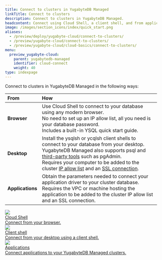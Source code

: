 ```yaml
---
title: Connect to clusters in YugabyteDB Managed
linkTitle: Connect to clusters
description: Connect to clusters in YugabyteDB Managed.
headcontent: Connect using Cloud Shell, a client shell, and from applications
image: /images/section_icons/index/quick_start.png
aliases:
  - /preview/deploy/yugabyte-cloud/connect-to-clusters/
  - /preview/yugabyte-cloud/connect-to-clusters/
  - /preview/yugabyte-cloud/cloud-basics/connect-to-clusters/
menu:
  preview_yugabyte-cloud:
    parent: yugabytedb-managed
    identifier: cloud-connect
    weight: 40
type: indexpage
---
```


Connect to clusters in YugabyteDB Managed in the following ways:

| From | How |
| :--- | :--- |
| **Browser** | Use Cloud Shell to connect to your database using any modern browser.<br>No need to set up an IP allow list, all you need is your database password.<br>Includes a built-in YSQL quick start guide. |
| **Desktop** | Install the ysqlsh or ycqlsh client shells to connect to your database from your desktop.<br>YugabyteDB Managed also supports psql and [third-party tools](../../tools/) such as pgAdmin.<br>Requires your computer to be added to the cluster [IP allow list](../cloud-secure-clusters/add-connections/) and an [SSL connection](../cloud-secure-clusters/cloud-authentication/). |
| **Applications** | Obtain the parameters needed to connect your application driver to your cluster database.<br>Requires the VPC or machine hosting the application to be added to the cluster IP allow list and an SSL connection. |

<div class="row">

  <div class="col-12 col-md-6 col-lg-12 col-xl-6">
    <a class="section-link icon-offset" href="connect-cloud-shell/">
      <div class="head">
        <img class="icon" src="/images/section_icons/explore/cloud_native.png" aria-hidden="true" />
        <div class="title">Cloud Shell</div>
      </div>
      <div class="body">
        Connect from your browser.
      </div>
    </a>
  </div>

  <div class="col-12 col-md-6 col-lg-12 col-xl-6">
    <a class="section-link icon-offset" href="connect-client-shell/">
      <div class="head">
        <img class="icon" src="/images/section_icons/index/develop.png" aria-hidden="true" />
        <div class="title">Client shell</div>
      </div>
      <div class="body">
        Connect from your desktop using a client shell.
      </div>
    </a>
  </div>

  <div class="col-12 col-md-6 col-lg-12 col-xl-6">
    <a class="section-link icon-offset" href="connect-applications/">
      <div class="head">
        <img class="icon" src="/images/section_icons/develop/real-world-apps.png" aria-hidden="true" />
        <div class="title">Applications</div>
      </div>
      <div class="body">
        Connect applications to your YugabyteDB Managed clusters.
      </div>
    </a>
  </div>

</div>
